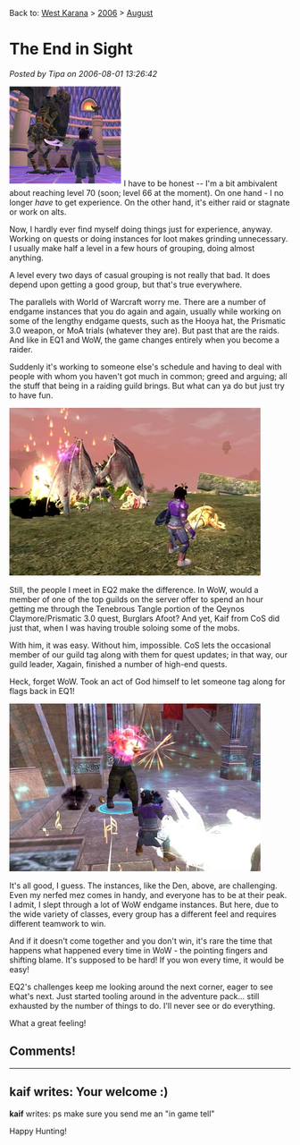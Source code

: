 Back to: [West Karana](/posts/westkarana.md) > [2006](/posts/2006/westkarana.md) > [August](./westkarana.md)
# The End in Sight

*Posted by Tipa on 2006-08-01 13:26:42*

![Chamberlain in the Nest](../../../uploads/2006/08/080106chamberlain.jpg)I have to be honest -- I'm a bit ambivalent about reaching level 70 (soon; level 66 at the moment). On one hand - I no longer *have* to get experience. On the other hand, it's either raid or stagnate or work on alts.

Now, I hardly ever find myself doing things just for experience, anyway. Working on quests or doing instances for loot makes grinding unnecessary. I usually make half a level in a few hours of grouping, doing almost anything.

A level every two days of casual grouping is not really that bad. It does depend upon getting a good group, but that's true everywhere.

The parallels with World of Warcraft worry me. There are a number of endgame instances that you do again and again, usually while working on some of the lengthy endgame quests, such as the Hooya hat, the Prismatic 3.0 weapon, or MoA trials (whatever they are). But past that are the raids. And like in EQ1 and WoW, the game changes entirely when you become a raider.

Suddenly it's working to someone else's schedule and having to deal with people with whom you haven't got much in common; greed and arguing; all the stuff that being in a raiding guild brings. But what can ya do but just try to have fun.

![Burglar's Afoot quest](../../../uploads/2006/08/080106burglar.jpg)

Still, the people I meet in EQ2 make the difference. In WoW, would a member of one of the top guilds on the server offer to spend an hour getting me through the Tenebrous Tangle portion of the Qeynos Claymore/Prismatic 3.0 quest, Burglars Afoot? And yet, Kaif from CoS did just that, when I was having trouble soloing some of the mobs.

With him, it was easy. Without him, impossible. CoS lets the occasional member of our guild tag along with them for quest updates; in that way, our guild leader, Xagain, finished a number of high-end quests.

Heck, forget WoW. Took an act of God himself to let someone tag along for flags back in EQ1!

![Fighting in the Den](../../../uploads/2006/08/080106den.jpg)

It's all good, I guess. The instances, like the Den, above, are challenging. Even my nerfed mez comes in handy, and everyone has to be at their peak. I admit, I slept through a lot of WoW endgame instances. But here, due to the wide variety of classes, every group has a different feel and requires different teamwork to win.

And if it doesn't come together and you don't win, it's rare the time that happens what happened every time in WoW - the pointing fingers and shifting blame. It's supposed to be hard! If you won every time, it would be easy!

EQ2's challenges keep me looking around the next corner, eager to see what's next. Just started tooling around in the adventure pack... still exhausted by the number of things to do. I'll never see or do everything.

What a great feeling!
## Comments!
---
**kaif** writes: Your welcome :)
---
**kaif** writes: ps make sure you send me an "in game tell" 

Happy Hunting!
